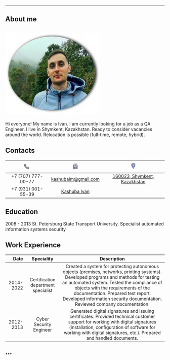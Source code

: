 ***
## About me

## [<img src="imag/photo.png" width="300"/>](imag/photo.png#center)
Hi everyone! My name is Ivan. I am currently looking for a job as a QA Engineer. I live in Shymkent, Kazakhstan. Ready to consider vacancies around the world. Relocation is possible (full-time, remote, hybrid). 

## Сontacts
|[<img src="imag/phone.png" width="25"/>](imag/phone.png) | [<img src="imag/mail.png" width="25"/>](imag/mail.png)|[<img src="imag/location.png" width="25"/>](imag/location.png) |
|:-:|:-:|:-:|
| +7 (707) 777-00-77| kashubaim@gmail.com| [160023, Shymkent, Kazakhstan](https://www.google.com/maps/place/%D0%A8%D1%8B%D0%BC%D0%BA%D0%B5%D0%BD%D1%82/@42.3418204,69.5898056,12z/data=!3m1!4b1!4m6!3m5!1s0x38a8f256546681bb:0xa167b582e75b369b!8m2!3d42.3416847!4d69.590101!16zL20vMDc1ZGg5?entry=ttu)|
|+7 (931) 001-55-39|[Kashuba Ivan](https://www.linkedin.com/in/kashubaim/)| |
 

## Education
2008 - 2013 St. Petersburg State Transport University. Specialist automated information systems security <br>

## Work Experience
|Date | Speciality| Description|
|---:|:---:|:-------:|
|2014-2022|Certification department specialist|Сreated a system for protecting autonomous objects (premises, networks, printing systems). Developed programs and methods for testing an automated system. Tested the compliance of objects with the requirements of the documentation. Prepared test report. Developed information security documentation. Reviewed company documentation.|
|2012-2013|Cyber Security Engineer|Generated digital signatures and issuing certificates. Provided technical customer support for working with digital signatures (installation, configuration of software for working with digital signatures, etc.). Prepared and handled documents.|
<br>
***
